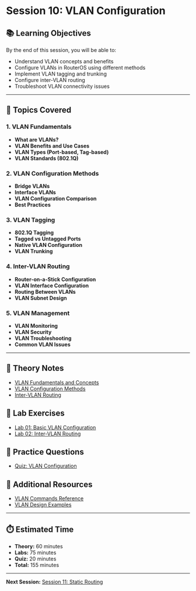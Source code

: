 # Session 10: VLAN Configuration

## 📚 Learning Objectives
By the end of this session, you will be able to:
- Understand VLAN concepts and benefits
- Configure VLANs in RouterOS using different methods
- Implement VLAN tagging and trunking
- Configure inter-VLAN routing
- Troubleshoot VLAN connectivity issues

---

## 🎯 Topics Covered

### 1. VLAN Fundamentals
- **What are VLANs?**
- **VLAN Benefits and Use Cases**
- **VLAN Types (Port-based, Tag-based)**
- **VLAN Standards (802.1Q)**

### 2. VLAN Configuration Methods
- **Bridge VLANs**
- **Interface VLANs**
- **VLAN Configuration Comparison**
- **Best Practices**

### 3. VLAN Tagging
- **802.1Q Tagging**
- **Tagged vs Untagged Ports**
- **Native VLAN Configuration**
- **VLAN Trunking**

### 4. Inter-VLAN Routing
- **Router-on-a-Stick Configuration**
- **VLAN Interface Configuration**
- **Routing Between VLANs**
- **VLAN Subnet Design**

### 5. VLAN Management
- **VLAN Monitoring**
- **VLAN Security**
- **VLAN Troubleshooting**
- **Common VLAN Issues**

---

## 📖 Theory Notes
- [VLAN Fundamentals and Concepts](./theory/vlan-fundamentals.md)
- [VLAN Configuration Methods](./theory/vlan-configuration.md)
- [Inter-VLAN Routing](./theory/inter-vlan-routing.md)

## 🧪 Lab Exercises
- [Lab 01: Basic VLAN Configuration](./labs/lab01-vlan-config.md)
- [Lab 02: Inter-VLAN Routing](./labs/lab02-inter-vlan-routing.md)

## 📝 Practice Questions
- [Quiz: VLAN Configuration](./quiz/vlan-config-quiz.md)

## 🔗 Additional Resources
- [VLAN Commands Reference](./resources/vlan-commands.md)
- [VLAN Design Examples](./resources/vlan-examples.md)

---

## ⏱️ Estimated Time
- **Theory:** 60 minutes
- **Labs:** 75 minutes
- **Quiz:** 20 minutes
- **Total:** 155 minutes

---

**Next Session:** [Session 11: Static Routing](../11-static-routing/) 